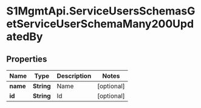 # S1MgmtApi.ServiceUsersSchemasGetServiceUserSchemaMany200UpdatedBy

## Properties
Name | Type | Description | Notes
------------ | ------------- | ------------- | -------------
**name** | **String** | Name | [optional] 
**id** | **String** | Id | [optional] 


